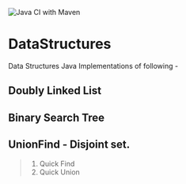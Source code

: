 ![Java CI with Maven](https://github.com/Sanjeev-Panday/DataStructures/workflows/Java%20CI%20with%20Maven/badge.svg)
# DataStructures
Data Structures
Java Implementations of following -
## Doubly Linked List
## Binary Search Tree
## UnionFind - Disjoint set.
> 1. Quick Find
> 1. Quick Union

